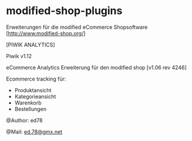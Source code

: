 modified-shop-plugins
=====================

Erweiterungen für die modified eCommerce Shopsoftware [http://www.modified-shop.org/]

[PIWIK ANALYTICS]

Piwik v1.12 

eCommerce Analytics Erweiterung für den modified shop [v1.06 rev 4246]

Ecommerce tracking für:

- Produktansicht
- Kategorieansicht
- Warenkorb
- Bestellungen

@Author: ed78

@Mail: ed.78@gmx.net
